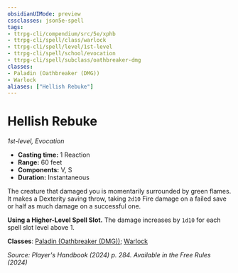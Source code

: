 ```yaml
---
obsidianUIMode: preview
cssclasses: json5e-spell
tags:
- ttrpg-cli/compendium/src/5e/xphb
- ttrpg-cli/spell/class/warlock
- ttrpg-cli/spell/level/1st-level
- ttrpg-cli/spell/school/evocation
- ttrpg-cli/spell/subclass/oathbreaker-dmg
classes:
- Paladin (Oathbreaker (DMG))
- Warlock
aliases: ["Hellish Rebuke"]
---
```

# Hellish Rebuke
*1st-level, Evocation*  


- **Casting time:** 1 Reaction
- **Range:** 60 feet
- **Components:** V, S
- **Duration:** Instantaneous

The creature that damaged you is momentarily surrounded by green flames. It makes a Dexterity saving throw, taking `2d10` Fire damage on a failed save or half as much damage on a successful one.

**Using a Higher-Level Spell Slot.** The damage increases by `1d10` for each spell slot level above 1.

**Classes**: [Paladin (Oathbreaker (DMG))](Misc%20Files/CLI/compendium/lists/list-spells-classes-paladin-xphb-oathbreaker-dmg.md "subclass=DMG;class=XPHB"); [Warlock](Misc%20Files/CLI/compendium/lists/list-spells-classes-warlock.md)

*Source: Player's Handbook (2024) p. 284. Available in the Free Rules (2024)*